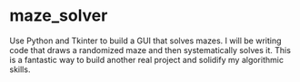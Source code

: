 # maze_solver
Use Python and Tkinter to build a GUI that solves mazes. I will be writing code that draws a randomized maze and then systematically solves it. This is a fantastic way to build another real project and solidify my algorithmic skills.
